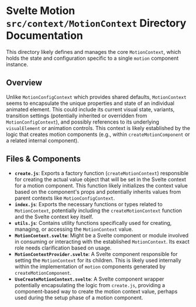 # Svelte Motion `src/context/MotionContext` Directory Documentation

This directory likely defines and manages the core `MotionContext`, which holds the state and configuration specific to a single `motion` component instance.

## Overview

Unlike `MotionConfigContext` which provides shared defaults, `MotionContext` seems to encapsulate the unique properties and state of an individual animated element. This could include its current visual state, variants, transition settings (potentially inherited or overridden from `MotionConfigContext`), and possibly references to its underlying `visualElement` or animation controls. This context is likely established by the logic that creates motion components (e.g., within `createMotionComponent` or a related internal component).

## Files & Components

*   **`create.js`**: Exports a factory function (`createMotionContext`) responsible for creating the actual value object that will be set in the Svelte context for a motion component. This function likely initializes the context value based on the component's props and potentially inherits values from parent contexts like `MotionConfigContext`.
*   **`index.js`**: Exports the necessary functions or types related to `MotionContext`, potentially including the `createMotionContext` function and the Svelte context key itself.
*   **`utils.js`**: Contains utility functions specifically used for creating, managing, or accessing the `MotionContext` value.
*   **`MotionContext.svelte`**: Might be a Svelte component or module involved in consuming or interacting with the established `MotionContext`. Its exact role needs clarification based on usage.
*   **`MotionContextProvider.svelte`**: A Svelte component responsible for setting the `MotionContext` for its children. This is likely used internally within the implementation of `motion` components generated by `createMotionComponent`.
*   **`UseCreateMotionContext.svelte`**: A Svelte component wrapper potentially encapsulating the logic from `create.js`, providing a component-based way to create the motion context value, perhaps used during the setup phase of a motion component.